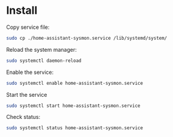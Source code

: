 # Install

Copy service file:
```bash
sudo cp ./home-assistant-sysmon.service /lib/systemd/system/
```

Reload the system manager:
```bash
sudo systemctl daemon-reload
```

Enable the service:
```bash
sudo systemctl enable home-assistant-sysmon.service
```

Start the service
```bash
sudo systemctl start home-assistant-sysmon.service
```

Check status:
```bash
sudo systemctl status home-assistant-sysmon.service
```